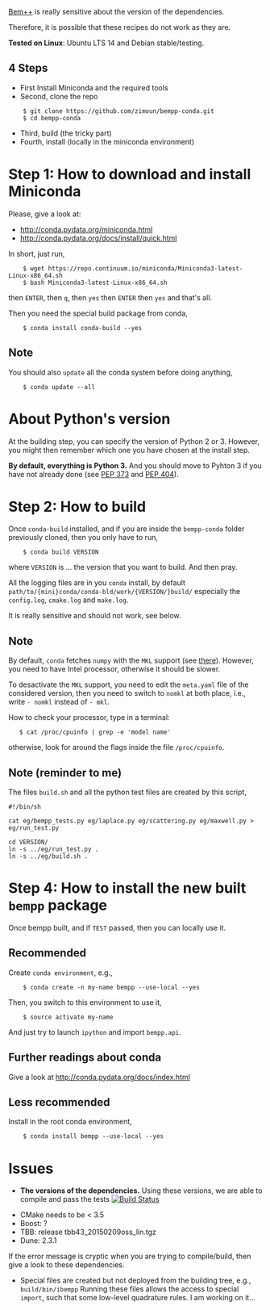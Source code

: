 

[Bem++](http://www.bempp.org)
is really sensitive about the version of the dependencies.

Therefore, it is possible that these recipes do not work as they are.

**Tested on Linux**: Ubuntu LTS 14 and Debian stable/testing.

4 Steps
-------

 - First Install Miniconda and the required tools
 - Second, clone the repo

 ```
     $ git clone https://github.com/zimoun/bempp-conda.git
     $ cd bempp-conda
```

 - Third, build (the tricky part)
 - Fourth, install (locally in the miniconda environment)


Step 1: How to download and install Miniconda
=============================================

Please, give a look at:
 - http://conda.pydata.org/miniconda.html
 - http://conda.pydata.org/docs/install/quick.html

In short, just run,

```
    $ wget https://repo.continuum.io/miniconda/Miniconda3-latest-Linux-x86_64.sh
    $ bash Miniconda3-latest-Linux-x86_64.sh
```

then `ENTER`, then `q`, then `yes` then `ENTER` then `yes`
and that's all.

Then you need the special build package from conda,

```
    $ conda install conda-build --yes
```

Note
----

You should also `update` all the conda system before doing anything,

```
    $ conda update --all
```

About Python's version
======================

At the building step, you can specify the version of Python 2 or 3.
However, you might then remember which one you have chosen at the
install step.

**By default, everything is Python 3.**
And you should move to Pyhton 3 if you have not already done
(see [PEP 373](https://www.python.org/dev/peps/pep-0373)
and [PEP 404](https://www.python.org/dev/peps/pep-0404)).


Step 2: How to build
====================

Once `conda-build` installed,
and if you are inside the `bempp-conda` folder previously cloned,
then you only have to run,

```
    $ conda build VERSION
```

where `VERSION` is ... the version that you want to build.
And then pray.

All the logging files are in you `conda` install,
by default `path/to/{mini}conda/conda-bld/work/{VERSION/}build/`
especially the `config.log`, `cmake.log` and `make.log`.

It is really sensitive and should not work, see below.

Note
----

By default, `conda` fetches `numpy` with the `MKL` support
(see [there](https://docs.continuum.io/mkl-optimizations/index)).
However, you need to have Intel processor, otherwise it should be
slower.

To desactivate the `MKL` support, you need to edit the `meta.yaml`
file of the considered version, then you need to switch to `nomkl`
at both place, i.e., write `- nomkl` instead of `- mkl`.

How to check your processor, type in a terminal:
```
   $ cat /proc/cpuinfo | grep -e 'model name'
```
otherwise, look for around the flags inside the file `/proc/cpuinfo`.

Note (reminder to me)
----

The files `build.sh`
and all the python test files are created by this script,

```
#!/bin/sh

cat eg/bempp_tests.py eg/laplace.py eg/scattering.py eg/maxwell.py > eg/run_test.py

cd VERSION/
ln -s ../eg/run_test.py .
ln -s ../eg/build.sh .
```


Step 4: How to install the new built `bempp` package
====================================================

Once bempp built, and if `TEST` passed,
then you can locally use it.

Recommended
-----------

Create `conda environment`, e.g.,

```
    $ conda create -n my-name bempp --use-local --yes
```

Then, you switch to this environment to use it,

```
    $ source activate my-name
```

And just try to launch `ipython` and import `bempp.api`.

Further readings about conda
----------------------------

Give a look at http://conda.pydata.org/docs/index.html


Less recommended
----------------

Install in the root conda environment,

```
    $ conda install bempp --use-local --yes
```

Issues
======

- **The versions of the dependencies.**
Using these versions, we are able to compile and pass the tests
[![Build Status](https://travis-ci.org/zimoun/bempp.svg?branch=eg-travis)](https://travis-ci.org/zimoun/bempp)

 + CMake needs to be < 3.5
 + Boost: ?
 + TBB: release tbb43_20150209oss_lin.tgz
 + Dune: 2.3.1

If the error message is cryptic when you are trying to compile/build,
then give a look to these dependencies.

- Special files are created but not deployed from the building tree,
e.g., `build/bin/ibempp`
Running these files allows the access to special `import`, such that
some low-level quadrature rules. I am working on it...
